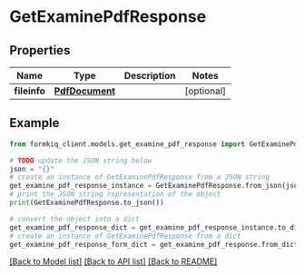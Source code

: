 # GetExaminePdfResponse


## Properties

Name | Type | Description | Notes
------------ | ------------- | ------------- | -------------
**fileinfo** | [**PdfDocument**](PdfDocument.md) |  | [optional] 

## Example

```python
from formkiq_client.models.get_examine_pdf_response import GetExaminePdfResponse

# TODO update the JSON string below
json = "{}"
# create an instance of GetExaminePdfResponse from a JSON string
get_examine_pdf_response_instance = GetExaminePdfResponse.from_json(json)
# print the JSON string representation of the object
print(GetExaminePdfResponse.to_json())

# convert the object into a dict
get_examine_pdf_response_dict = get_examine_pdf_response_instance.to_dict()
# create an instance of GetExaminePdfResponse from a dict
get_examine_pdf_response_form_dict = get_examine_pdf_response.from_dict(get_examine_pdf_response_dict)
```
[[Back to Model list]](../README.md#documentation-for-models) [[Back to API list]](../README.md#documentation-for-api-endpoints) [[Back to README]](../README.md)


